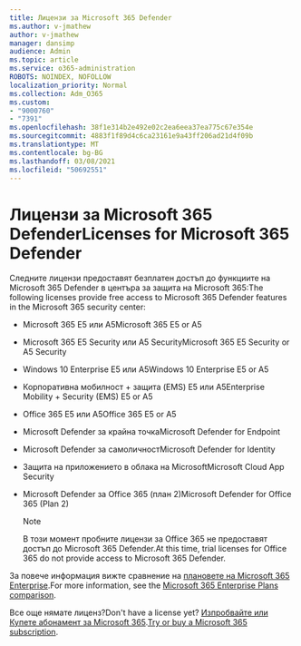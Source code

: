 ```yaml
---
title: Лицензи за Microsoft 365 Defender
ms.author: v-jmathew
author: v-jmathew
manager: dansimp
audience: Admin
ms.topic: article
ms.service: o365-administration
ROBOTS: NOINDEX, NOFOLLOW
localization_priority: Normal
ms.collection: Adm_O365
ms.custom:
- "9000760"
- "7391"
ms.openlocfilehash: 38f1e314b2e492e02c2ea6eea37ea775c67e354e
ms.sourcegitcommit: 4883f1f89d4c6ca23161e9a43ff206ad21d4f09b
ms.translationtype: MT
ms.contentlocale: bg-BG
ms.lasthandoff: 03/08/2021
ms.locfileid: "50692551"
---
```

# <a name="licenses-for-microsoft-365-defender"></a><span data-ttu-id="2e04e-102">Лицензи за Microsoft 365 Defender</span><span class="sxs-lookup"><span data-stu-id="2e04e-102">Licenses for Microsoft 365 Defender</span></span>

<span data-ttu-id="2e04e-103">Следните лицензи предоставят безплатен достъп до функциите на Microsoft 365 Defender в центъра за защита на Microsoft 365:</span><span class="sxs-lookup"><span data-stu-id="2e04e-103">The following licenses provide free access to Microsoft 365 Defender features in the Microsoft 365 security center:</span></span>

- <span data-ttu-id="2e04e-104">Microsoft 365 E5 или A5</span><span class="sxs-lookup"><span data-stu-id="2e04e-104">Microsoft 365 E5 or A5</span></span>
- <span data-ttu-id="2e04e-105">Microsoft 365 E5 Security или A5 Security</span><span class="sxs-lookup"><span data-stu-id="2e04e-105">Microsoft 365 E5 Security or A5 Security</span></span>
- <span data-ttu-id="2e04e-106">Windows 10 Enterprise E5 или A5</span><span class="sxs-lookup"><span data-stu-id="2e04e-106">Windows 10 Enterprise E5 or A5</span></span>
- <span data-ttu-id="2e04e-107">Корпоративна мобилност + защита (EMS) E5 или A5</span><span class="sxs-lookup"><span data-stu-id="2e04e-107">Enterprise Mobility + Security (EMS) E5 or A5</span></span>
- <span data-ttu-id="2e04e-108">Office 365 E5 или A5</span><span class="sxs-lookup"><span data-stu-id="2e04e-108">Office 365 E5 or A5</span></span>
- <span data-ttu-id="2e04e-109">Microsoft Defender за крайна точка</span><span class="sxs-lookup"><span data-stu-id="2e04e-109">Microsoft Defender for Endpoint</span></span>
- <span data-ttu-id="2e04e-110">Microsoft Defender за самоличност</span><span class="sxs-lookup"><span data-stu-id="2e04e-110">Microsoft Defender for Identity</span></span>
- <span data-ttu-id="2e04e-111">Защита на приложението в облака на Microsoft</span><span class="sxs-lookup"><span data-stu-id="2e04e-111">Microsoft Cloud App Security</span></span>
- <span data-ttu-id="2e04e-112">Microsoft Defender за Office 365 (план 2)</span><span class="sxs-lookup"><span data-stu-id="2e04e-112">Microsoft Defender for Office 365 (Plan 2)</span></span>

    > [!NOTE]
    > <span data-ttu-id="2e04e-113">В този момент пробните лицензи за Office 365 не предоставят достъп до Microsoft 365 Defender.</span><span class="sxs-lookup"><span data-stu-id="2e04e-113">At this time, trial licenses for Office 365 do not provide access to Microsoft 365 Defender.</span></span>

<span data-ttu-id="2e04e-114">За повече информация вижте сравнение на [плановете на Microsoft 365 Enterprise](https://go.microsoft.com/fwlink/?linkid=2143458).</span><span class="sxs-lookup"><span data-stu-id="2e04e-114">For more information, see the [Microsoft 365 Enterprise Plans comparison](https://go.microsoft.com/fwlink/?linkid=2143458).</span></span>

<span data-ttu-id="2e04e-115">Все още нямате лиценз?</span><span class="sxs-lookup"><span data-stu-id="2e04e-115">Don't have a license yet?</span></span> <span data-ttu-id="2e04e-116">[Изпробвайте или Купете абонамент за Microsoft 365](https://go.microsoft.com/fwlink/?linkid=2143625).</span><span class="sxs-lookup"><span data-stu-id="2e04e-116">[Try or buy a Microsoft 365 subscription](https://go.microsoft.com/fwlink/?linkid=2143625).</span></span>
